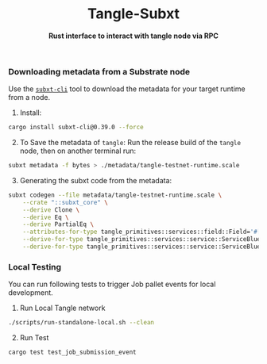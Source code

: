 <h1 align="center">Tangle-Subxt</h1>

<p align="center">
    <strong>Rust interface to interact with tangle node via RPC</strong>
    <br />
</p>

<br />

### Downloading metadata from a Substrate node

Use the [`subxt-cli`](https://lib.rs/crates/subxt-cli) tool to download the metadata for your target runtime from a node.

1. Install:

```bash
cargo install subxt-cli@0.39.0 --force
```

2. To Save the metadata of `tangle`:
   Run the release build of the `tangle` node, then on another terminal run:

```bash
subxt metadata -f bytes > ./metadata/tangle-testnet-runtime.scale
```

3. Generating the subxt code from the metadata:

```bash
subxt codegen --file metadata/tangle-testnet-runtime.scale \
    --crate "::subxt_core" \
    --derive Clone \
    --derive Eq \
    --derive PartialEq \
    --attributes-for-type tangle_primitives::services::field::Field='#[codec(dumb_trait_bound)]' \
    --derive-for-type tangle_primitives::services::service::ServiceBlueprint=serde::Serialize,recursive \
    --derive-for-type tangle_primitives::services::service::ServiceBlueprint=serde::Deserialize,recursive | rustfmt --edition=2021 --emit=stdout > src/tangle_testnet_runtime.rs
```

### Local Testing

You can run following tests to trigger Job pallet events for local development.

1. Run Local Tangle network

```bash
./scripts/run-standalone-local.sh --clean
```

2. Run Test

```bash
cargo test test_job_submission_event
```
